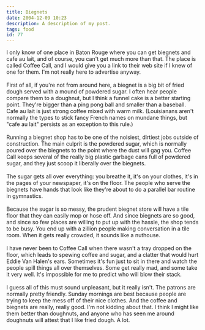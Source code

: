 ```yaml
---
title: Biegnets
date: 2004-12-09 10:23
description: A description of my post.
tags: food
id: 77
---
```

I only know of one place in Baton Rouge where you can get biegnets and cafe au lait, and of course, you can't get much more than that.  The place is called Coffee Call, and I would give you a link to their web site if I knew of one for them.  I'm not really here to advertise anyway.
<span class="spanEndPreview">&nbsp;</span><br /><br />First of all, if you're not from around here, a biegnet is a big bit of fried dough served with a mound of powdered sugar.  I often hear people compare them to a doughnut, but I think a funnel cake is a better starting point.  They're bigger than a ping pong ball and smaller than a baseball.  Cafe au lait is just strong coffee mixed with warm milk.  (Louisianans aren't normally the types to stick fancy French names on mundane things, but "cafe au lait" persists as an exception to this rule.)<br />
<br />
Running a biegnet shop has to be one of the noisiest, dirtiest jobs outside of construction.  The main culprit is the powdered sugar, which is normally poured over the biegnets to the point where the dust will gag you.  Coffee Call keeps several of the really big plastic garbage cans full of powdered sugar, and they just scoop it liberally over the biegnets.<br />
<br />
The sugar gets all over everything:  you breathe it, it's on your clothes, it's in the pages of your newspaper, it's on the floor.  The people who serve the biegnets have hands that look like they're about to do a parallel bar routine in gymnastics.  <br />
<br />
Because the sugar is so messy, the prudent biegnet store will have a tile floor that they can easily mop or hose off.  And since biegnets are so good, and since so few places are willing to put up with the hassle, the shop tends to be busy.  You end up with a zillion people making conversation in a tile room.  When it gets really crowded, it sounds like a nuthouse.<br />
<br />
I have never been to Coffee Call when there wasn't a tray dropped on the floor, which leads to spewing coffee and sugar, and a clatter that would hurt Eddie Van Halen's ears.  Sometimes it's fun just to sit in there and watch the people spill things all over themselves.  Some get really mad, and some take it very well.  It's impossible for me to predict who will blow their stack.<br />
<br />
I guess all of this must sound unpleasant, but it really isn't.  The patrons are normally pretty friendly.  Sunday mornings are best because people are trying to keep the mess off of their nice clothes.  And the coffee and biegnets are really, really good.  I'm not kidding about that.  I think I might like them better than doughnuts, and anyone who has seen me around doughnuts will attest that I like fried dough.  A lot.
